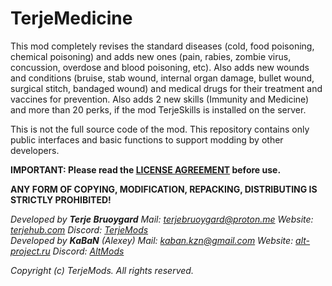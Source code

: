 # TerjeMedicine

This mod completely revises the standard diseases (cold, food poisoning, chemical poisoning) and adds new ones (pain, rabies, zombie virus, concussion, overdose and blood poisoning, etc). 
Also adds new wounds and conditions (bruise, stab wound, internal organ damage, bullet wound, surgical stitch, bandaged wound) and medical drugs for their treatment and vaccines for prevention.
Also adds 2 new skills (Immunity and Medicine) and more than 20 perks, if the mod TerjeSkills is installed on the server.

This is not the full source code of the mod. This repository contains only public interfaces and basic functions to support modding by other developers.

**IMPORTANT: Please read the [LICENSE AGREEMENT](LICENSE.md) before use.**

**ANY FORM OF COPYING, MODIFICATION, REPACKING, DISTRIBUTING IS STRICTLY PROHIBITED!**

*Developed by **Terje Bruoygard** Mail: <terjebruoygard@proton.me> Website: [terjehub.com](https://terjehub.com) Discord: [TerjeMods](https://discord.gg/ztvshCq53G)*  
*Developed by **KaBaN** (Alexey) Mail: <kaban.kzn@gmail.com> Website: [alt-project.ru](https://alt-project.ru) Discord: [AltMods](https://discord.gg/a7pZ5gPppB)*

*Copyright (c) TerjeMods. All rights reserved.*
